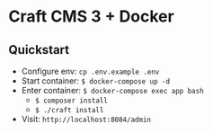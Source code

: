 # Craft CMS 3 + Docker

## Quickstart
- Configure env: `cp .env.example .env` 
- Start container: `$ docker-compose up -d` 
- Enter container: `$ docker-compose exec app bash` 
    - `$ composer install` 
    - `$ ./craft install` 
- Visit: `http://localhost:8084/admin`